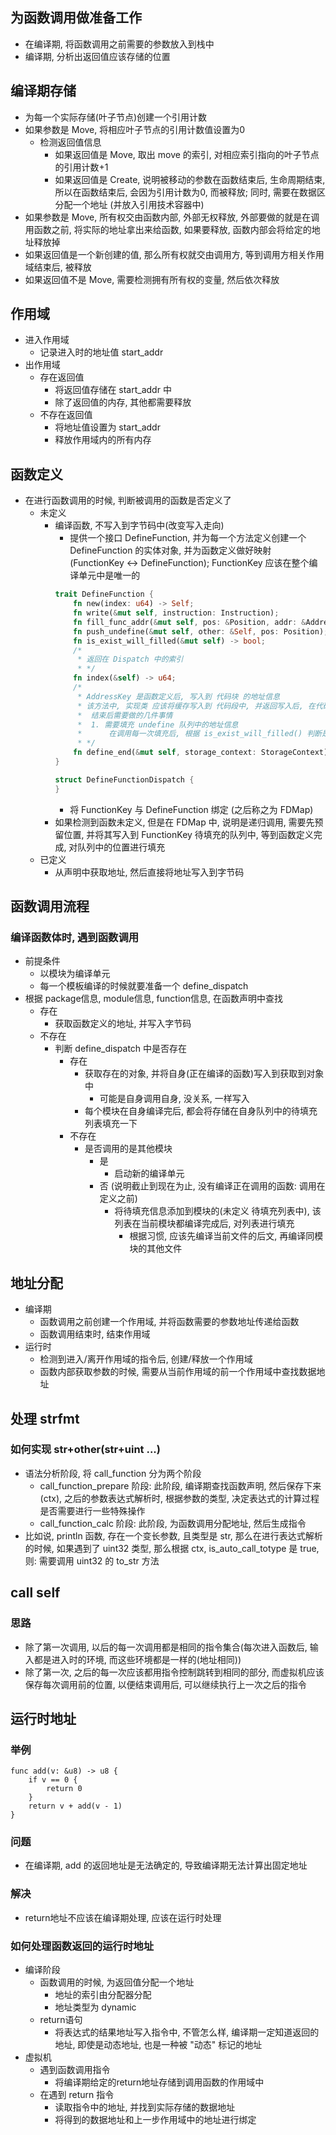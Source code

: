 ## 为函数调用做准备工作
- 在编译期, 将函数调用之前需要的参数放入到栈中
- 编译期, 分析出返回值应该存储的位置

## 编译期存储
- 为每一个实际存储(叶子节点)创建一个引用计数
- 如果参数是 Move, 将相应叶子节点的引用计数值设置为0
	- 检测返回值信息
		- 如果返回值是 Move, 取出 move 的索引, 对相应索引指向的叶子节点的引用计数+1
		- 如果返回值是 Create, 说明被移动的参数在函数结束后, 生命周期结束, 所以在函数结束后, 会因为引用计数为0, 而被释放; 同时, 需要在数据区分配一个地址 (并放入引用技术容器中)
- 如果参数是 Move, 所有权交由函数内部, 外部无权释放, 外部要做的就是在调用函数之前, 将实际的地址拿出来给函数, 如果要释放, 函数内部会将给定的地址释放掉
- 如果返回值是一个新创建的值, 那么所有权就交由调用方, 等到调用方相关作用域结束后, 被释放
- 如果返回值不是 Move, 需要检测拥有所有权的变量, 然后依次释放

## 作用域
- 进入作用域
	- 记录进入时的地址值 start_addr
- 出作用域
	- 存在返回值
		- 将返回值存储在 start_addr 中
		- 除了返回值的内存, 其他都需要释放
	- 不存在返回值
		- 将地址值设置为 start_addr
		- 释放作用域内的所有内存

## 函数定义
- 在进行函数调用的时候, 判断被调用的函数是否定义了
	- 未定义
		- 编译函数, 不写入到字节码中(改变写入走向)
			- 提供一个接口 DefineFunction, 并为每一个方法定义创建一个 DefineFunction 的实体对象, 并为函数定义做好映射 (FunctionKey <-> DefineFunction); FunctionKey 应该在整个编译单元中是唯一的
			```rust
			trait DefineFunction {
				fn new(index: u64) -> Self;
				fn write(&mut self, instruction: Instruction);
				fn fill_func_addr(&mut self, pos: &Position, addr: &AddressKey);
				fn push_undefine(&mut self, other: &Self, pos: Position);
				fn is_exist_will_filled(&mut self) -> bool;
				/*
				 * 返回在 Dispatch 中的索引
				 * */
				fn index(&self) -> u64;
				/*
				 * AddressKey 是函数定义后, 写入到 代码块 的地址信息
				 * 该方法中, 实现类 应该将缓存写入到 代码段中, 并返回写入后, 在代码段中的位置信息
				 * 	结束后需要做的几件事情
				 *  1. 需要填充 undefine 队列中的地址信息
				 *  	在调用每一次填充后, 根据 is_exist_will_filled() 判断是否存在待填充的函数定义, 如果不存在, 将 index() 的返回值添加到 待移除队列中, 然后将其返回, 提供给 Dispatch 进行管理
				 * */
				fn define_end(&mut self, storage_context: StorageContext) -> (AddressKey, Vec<u64>);
			}

			struct DefineFunctionDispatch {
			}
			```
			- 将 FunctionKey 与 DefineFunction 绑定 (之后称之为 FDMap)
		- 如果检测到函数未定义, 但是在 FDMap 中, 说明是递归调用, 需要先预留位置, 并将其写入到 FunctionKey 待填充的队列中, 等到函数定义完成, 对队列中的位置进行填充
	- 已定义
		- 从声明中获取地址, 然后直接将地址写入到字节码

## 函数调用流程
### 编译函数体时, 遇到函数调用
- 前提条件
	- 以模块为编译单元
	- 每一个模板编译的时候就要准备一个 define_dispatch
- 根据 package信息, module信息, function信息, 在函数声明中查找
	- 存在
		- 获取函数定义的地址, 并写入字节码
	- 不存在
		- 判断 define_dispatch 中是否存在
			- 存在
				- 获取存在的对象, 并将自身(正在编译的函数)写入到获取到对象中
					- 可能是自身调用自身, 没关系, 一样写入
				- 每个模块在自身编译完后, 都会将存储在自身队列中的待填充列表填充一下
			- 不存在
				- 是否调用的是其他模块
					- 是
						- 启动新的编译单元
					- 否 (说明截止到现在为止, 没有编译正在调用的函数: 调用在定义之前)
						- 将待填充信息添加到模块的(未定义 待填充列表中), 该列表在当前模块都编译完成后, 对列表进行填充
							- 根据习惯, 应该先编译当前文件的后文, 再编译同模块的其他文件

## 地址分配
- 编译期
	- 函数调用之前创建一个作用域, 并将函数需要的参数地址传递给函数
	- 函数调用结束时, 结束作用域
- 运行时
	- 检测到进入/离开作用域的指令后, 创建/释放一个作用域
	- 函数内部获取参数的时候, 需要从当前作用域的前一个作用域中查找数据地址
	
## 处理 strfmt
### 如何实现 str+other(str+uint ...)
- 语法分析阶段, 将 call_function 分为两个阶段
	- call_function_prepare 阶段: 此阶段, 编译期查找函数声明, 然后保存下来(ctx), 之后的参数表达式解析时, 根据参数的类型, 决定表达式的计算过程是否需要进行一些特殊操作
	- call_function_calc 阶段: 此阶段, 为函数调用分配地址, 然后生成指令
- 比如说, println 函数, 存在一个变长参数, 且类型是 str, 那么在进行表达式解析的时候, 如果遇到了 uint32 类型, 那么根据 ctx, is_auto_call_totype 是 true, 则: 需要调用 uint32 的 to_str 方法

## call self
### 思路
- 除了第一次调用, 以后的每一次调用都是相同的指令集合(每次进入函数后, 输入都是进入时的环境, 而这些环境都是一样的(地址相同))
- 除了第一次, 之后的每一次应该都用指令控制跳转到相同的部分, 而虚拟机应该保存每次调用前的位置, 以便结束调用后, 可以继续执行上一次之后的指令

## 运行时地址
### 举例
```lions
func add(v: &u8) -> u8 {
	if v == 0 {
		return 0
	}
	return v + add(v - 1)
}
```

### 问题
- 在编译期, add 的返回地址是无法确定的, 导致编译期无法计算出固定地址

### 解决
- return地址不应该在编译期处理, 应该在运行时处理

### 如何处理函数返回的运行时地址
- 编译阶段
	- 函数调用的时候, 为返回值分配一个地址
		- 地址的索引由分配器分配
		- 地址类型为 dynamic
	- return语句
		- 将表达式的结果地址写入指令中, 不管怎么样, 编译期一定知道返回的地址, 即使是动态地址, 也是一种被 "动态" 标记的地址
- 虚拟机
	- 遇到函数调用指令
		- 将编译期给定的return地址存储到调用函数的作用域中
	- 在遇到 return 指令
		- 读取指令中的地址, 并找到实际存储的数据地址
		- 将得到的数据地址和上一步作用域中的地址进行绑定

